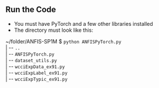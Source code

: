 ## Run the Code
- You must have PyTorch and a few other libraries installed
- The directory must look like this:

~/folder/ANFIS-SP1M  $ `python ANFISPyTorch.py`  
| -- `..`  
| -- `ANFISPyTorch.py`  
| -- `dataset_utils.py`  
| -- `wcciExpData_ex91.py`  
| -- `wcciExpLabel_ex91.py`  
| -- `wcciExpTypic_ex91.py`  
